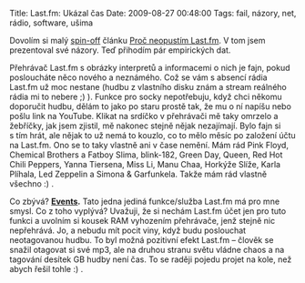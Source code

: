 Title: Last.fm: Ukázal čas
Date: 2009-08-27 00:48:00
Tags: fail, názory, net, rádio, software, ušima

Dovolím si malý [spin-off](http://en.wikipedia.org/wiki/Spin-off)
článku [Proč neopustím Last.fm](http://honzajavorek.cz/blog/proc-neopustim-lastfm). V tom jsem prezentoval své názory. Teď přihodím pár empirických dat.

Přehrávač Last.fm s obrázky interpretů a informacemi o nich je fajn, pokud posloucháte něco nového a neznámého. Což se vám s absencí rádia Last.fm už moc nestane (hudbu z vlastního disku znám a stream reálného rádia mi to nebere ;) ). Funkce pro socky nepotřebuju, když chci někomu doporučit hudbu, dělám to jako po staru prostě tak, že mu o ní napíšu nebo pošlu link na YouTube. Klikat na srdíčko v přehrávači mě taky omrzelo a žebříčky, jak jsem zjistil, mě nakonec stejně nějak nezajímají. Bylo fajn si s tím hrát, ale nějak to už nemá to kouzlo, co to mělo měsíc po založení účtu na Last.fm. Ono se to taky vlastně ani v čase nemění. Mám rád Pink Floyd, Chemical Brothers a Fatboy Slima, blink-182, Green Day, Queen, Red Hot Chili Peppers, Yanna Tiersena, Miss Li, Manu Chaa, Horkýže Slíže, Karla Plíhala, Led Zeppelin a Simona & Garfunkela. Takže mám rád vlastně všechno :) .

Co zbývá? **[Events](http://www.last.fm/events).** Tato jedna jediná funkce/služba Last.fm má pro mne smysl. Co z toho vyplývá? Uvažuji, že si nechám Last.fm účet jen pro tuto funkci a uvolním si kousek RAM vyhozením přehrávače, jenž stejně nic nepřehrává. Jo, a nebudu mít pocit viny, když budu poslouchat neotagovanou hudbu. To byl možná pozitivní efekt Last.fm – člověk se snažil otagovat si své mp3, ale na druhou stranu světu vládne chaos a na tagování desítek GB hudby není čas. To se raději pojedu projet na kole, než abych řešil tohle :) .